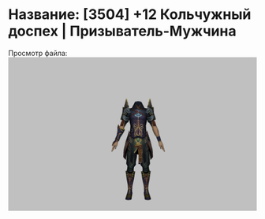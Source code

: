 # Название: [3504] +12 Кольчужный доспех | Призыватель-Мужчина

Просмотр файла:
![p080005.png](p080005.png)
